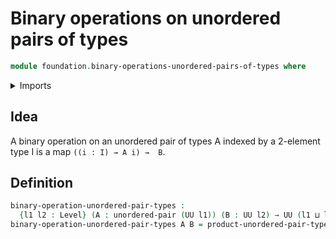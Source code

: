 # Binary operations on unordered pairs of types

```agda
module foundation.binary-operations-unordered-pairs-of-types where
```

<details><summary>Imports</summary>

```agda
open import foundation.products-unordered-pairs-of-types
open import foundation.unordered-pairs

open import foundation-core.universe-levels
```

</details>

## Idea

A binary operation on an unordered pair of types A indexed by a 2-element type I is a map `((i : I) → A i) →  B`.

## Definition

```agda
binary-operation-unordered-pair-types :
  {l1 l2 : Level} (A : unordered-pair (UU l1)) (B : UU l2) → UU (l1 ⊔ l2)
binary-operation-unordered-pair-types A B = product-unordered-pair-types A → B
```
